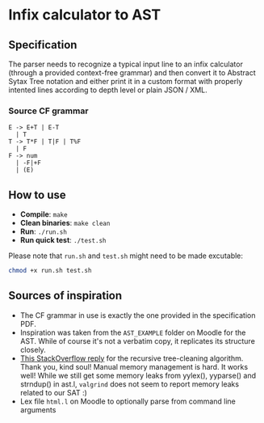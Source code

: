 # Infix calculator to AST

## Specification

The parser needs to recognize a typical input line to an infix calculator (through a provided context-free grammar) and then convert it to Abstract Sytax Tree notation and either print it in a custom format with properly intented lines according to depth level or plain JSON / XML.

### Source CF grammar

```
E -> E+T | E-T
  | T
T -> T*F | T|F | T%F
  | F
F -> num
  | -F|+F
  | (E)
```

## How to use

* **Compile**: `make`
* **Clean binaries**: `make clean`
* **Run**: `./run.sh`
* **Run quick test**: `./test.sh`

Please note that `run.sh` and `test.sh` might need to be made excutable:

```bash
chmod +x run.sh test.sh
```

## Sources of inspiration

* The CF grammar in use is exactly the one provided in the specification PDF.
* Inspiration was taken from the `AST_EXAMPLE` folder on Moodle for the AST. While of course it's not a verbatim copy, it replicates its structure closely.
* [This StackOverflow reply](https://stackoverflow.com/questions/9181146/freeing-memory-of-a-binary-tree-c) for the recursive tree-cleaning algorithm. Thank you, kind soul! Manual memory management is hard. It works well! While we still get some memory leaks from yylex(), yyparse() and strndup() in ast.l, `valgrind` does not seem to report memory leaks related to our SAT :)
* Lex file `html.l` on Moodle to optionally parse from command line arguments
